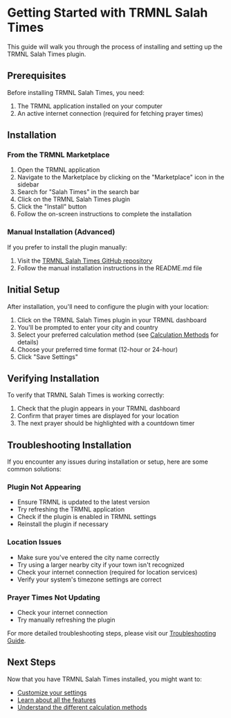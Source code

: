 # Getting Started with TRMNL Salah Times

This guide will walk you through the process of installing and setting up the TRMNL Salah Times plugin.

## Prerequisites

Before installing TRMNL Salah Times, you need:

1. The TRMNL application installed on your computer
2. An active internet connection (required for fetching prayer times)

## Installation

### From the TRMNL Marketplace

1. Open the TRMNL application
2. Navigate to the Marketplace by clicking on the "Marketplace" icon in the sidebar
3. Search for "Salah Times" in the search bar
4. Click on the TRMNL Salah Times plugin
5. Click the "Install" button
6. Follow the on-screen instructions to complete the installation

### Manual Installation (Advanced)

If you prefer to install the plugin manually:

1. Visit the [TRMNL Salah Times GitHub repository](https://github.com/abshirahmed/trmnl-salah-times)
2. Follow the manual installation instructions in the README.md file

## Initial Setup

After installation, you'll need to configure the plugin with your location:

1. Click on the TRMNL Salah Times plugin in your TRMNL dashboard
2. You'll be prompted to enter your city and country
3. Select your preferred calculation method (see [Calculation Methods](settings.md#calculation-methods) for details)
4. Choose your preferred time format (12-hour or 24-hour)
5. Click "Save Settings"

## Verifying Installation

To verify that TRMNL Salah Times is working correctly:

1. Check that the plugin appears in your TRMNL dashboard
2. Confirm that prayer times are displayed for your location
3. The next prayer should be highlighted with a countdown timer

## Troubleshooting Installation

If you encounter any issues during installation or setup, here are some common solutions:

### Plugin Not Appearing
- Ensure TRMNL is updated to the latest version
- Try refreshing the TRMNL application
- Check if the plugin is enabled in TRMNL settings
- Reinstall the plugin if necessary

### Location Issues
- Make sure you've entered the city name correctly
- Try using a larger nearby city if your town isn't recognized
- Check your internet connection (required for location services)
- Verify your system's timezone settings are correct

### Prayer Times Not Updating
- Check your internet connection
- Try manually refreshing the plugin

For more detailed troubleshooting steps, please visit our [Troubleshooting Guide](troubleshooting.md).

## Next Steps

Now that you have TRMNL Salah Times installed, you might want to:

- [Customize your settings](settings.md)
- [Learn about all the features](features.md)
- [Understand the different calculation methods](settings.md#calculation-methods)
